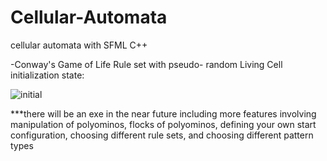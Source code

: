 # Cellular-Automata
cellular automata with SFML C++

-Conway's Game of Life Rule set with pseudo- random Living Cell initialization state:

![initial](https://user-images.githubusercontent.com/91278747/235723305-977eedd9-391b-4a3c-8521-3d76599ae4ef.gif)

***there will be an exe in the near future including more features involving manipulation of polyominos, flocks of polyominos, defining your own start configuration, choosing different rule sets, and choosing different pattern types
